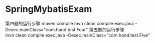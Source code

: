 # SpringMybatisExam
第四题的运行步骤
    maven compile
    mvn clean compile exec:java -Dexec.mainClass="com.hand.test.Four"
 第五题的运行步骤   
     mvn clean compile exec:java -Dexec.mainClass="com.hand.test.Five"
